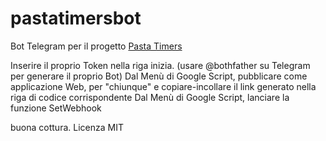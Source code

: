 # pastatimersbot
Bot Telegram per il progetto [Pasta Timers](https://github.com/jenkin/pasta-timers-app/issues)

Inserire il proprio Token nella riga inizia. (usare @bothfather su Telegram per generare il proprio Bot)
Dal Menù di Google Script, pubblicare come applicazione Web, per "chiunque" e copiare-incollare il link generato nella riga di codice corrispondente
Dal Menù di Google Script, lanciare la funzione SetWebhook

buona cottura. Licenza MIT
